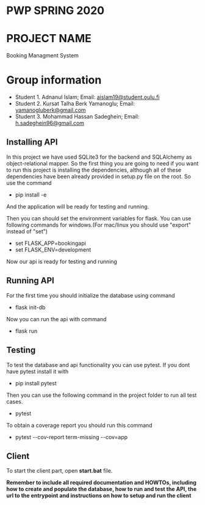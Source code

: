 # PWP SPRING 2020
# PROJECT NAME
Booking Managment System
# Group information
* Student 1. Adnanul Islam; Email: aislam19@student.oulu.fi
* Student 2. Kursat Talha Berk Yamanoglu; Email: yamanogluberk@gmail.com 
* Student 3. Mohammad Hassan Sadeghein; Email: h.sadeghein96@gmail.com


## Installing API
In this project we have used SQLite3 for the backend and SQLAlchemy as object-relational mapper. So the first thing you are going to need if you want to run this project is installing the dependencies, although all of these dependencies have been already provided in setup.py file on the root.
So use the command 
* pip install -e 

And the application will be ready for testing and running.

Then you can should set the environment variables for flask.
You can use following commands for windows.(For mac/linux you should use "export" instead of "set")
* set FLASK_APP=bookingapi
* set FLASK_ENV=development

Now our api is ready for testing and running

## Running API

For the first time you should initialize the database using command 
* flask init-db

Now you can run the api with command
* flask run

## Testing

To test the database and api functionality you can use pytest. If you dont have pytest install it with
* pip install pytest

Then you can use the following command in the project folder to run all test cases.
* pytest 

To obtain a coverage report you should run this command
* pytest --cov-report term-missing --cov=app

## Client
To start the client part, open __start.bat__ file.

__Remember to include all required documentation and HOWTOs, including how to create and populate the database, how to run and test the API, the url to the entrypoint and instructions on how to setup and run the client__


